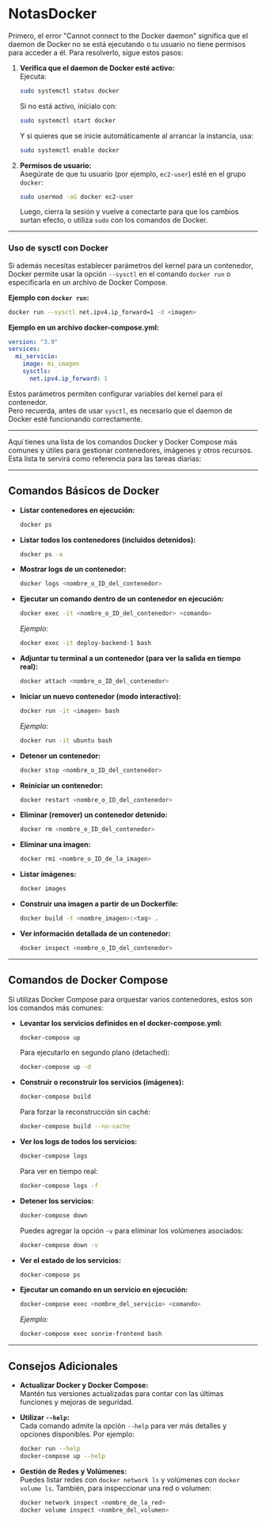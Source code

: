 # NotasDocker
Primero, el error "Cannot connect to the Docker daemon" significa que el daemon de Docker no se está ejecutando o tu usuario no tiene permisos para acceder a él. Para resolverlo, sigue estos pasos:

1. **Verifica que el daemon de Docker esté activo:**  
   Ejecuta:
   ```bash
   sudo systemctl status docker
   ```
   Si no está activo, inícialo con:
   ```bash
   sudo systemctl start docker
   ```
   Y si quieres que se inicie automáticamente al arrancar la instancia, usa:
   ```bash
   sudo systemctl enable docker
   ```

2. **Permisos de usuario:**  
   Asegúrate de que tu usuario (por ejemplo, `ec2-user`) esté en el grupo `docker`:
   ```bash
   sudo usermod -aG docker ec2-user
   ```
   Luego, cierra la sesión y vuelve a conectarte para que los cambios surtan efecto, o utiliza `sudo` con los comandos de Docker.

---

### Uso de sysctl con Docker

Si además necesitas establecer parámetros del kernel para un contenedor, Docker permite usar la opción `--sysctl` en el comando `docker run` o especificarla en un archivo de Docker Compose.

**Ejemplo con `docker run`:**
```bash
docker run --sysctl net.ipv4.ip_forward=1 -d <imagen>
```

**Ejemplo en un archivo docker-compose.yml:**
```yaml
version: "3.9"
services:
  mi_servicio:
    image: mi_imagen
    sysctls:
      net.ipv4.ip_forward: 1
```

Estos parámetros permiten configurar variables del kernel para el contenedor.  
Pero recuerda, antes de usar `sysctl`, es necesario que el daemon de Docker esté funcionando correctamente.

---

Aquí tienes una lista de los comandos Docker y Docker Compose más comunes y útiles para gestionar contenedores, imágenes y otros recursos. Esta lista te servirá como referencia para las tareas diarias:

---

## **Comandos Básicos de Docker**

- **Listar contenedores en ejecución:**

  ```bash
  docker ps
  ```

- **Listar todos los contenedores (incluidos detenidos):**

  ```bash
  docker ps -a
  ```

- **Mostrar logs de un contenedor:**

  ```bash
  docker logs <nombre_o_ID_del_contenedor>
  ```

- **Ejecutar un comando dentro de un contenedor en ejecución:**

  ```bash
  docker exec -it <nombre_o_ID_del_contenedor> <comando>
  ```
  
  *Ejemplo:*  
  ```bash
  docker exec -it deploy-backend-1 bash
  ```

- **Adjuntar tu terminal a un contenedor (para ver la salida en tiempo real):**

  ```bash
  docker attach <nombre_o_ID_del_contenedor>
  ```

- **Iniciar un nuevo contenedor (modo interactivo):**

  ```bash
  docker run -it <imagen> bash
  ```
  
  *Ejemplo:*  
  ```bash
  docker run -it ubuntu bash
  ```

- **Detener un contenedor:**

  ```bash
  docker stop <nombre_o_ID_del_contenedor>
  ```

- **Reiniciar un contenedor:**

  ```bash
  docker restart <nombre_o_ID_del_contenedor>
  ```

- **Eliminar (remover) un contenedor detenido:**

  ```bash
  docker rm <nombre_o_ID_del_contenedor>
  ```

- **Eliminar una imagen:**

  ```bash
  docker rmi <nombre_o_ID_de_la_imagen>
  ```

- **Listar imágenes:**

  ```bash
  docker images
  ```

- **Construir una imagen a partir de un Dockerfile:**

  ```bash
  docker build -t <nombre_imagen>:<tag> .
  ```

- **Ver información detallada de un contenedor:**

  ```bash
  docker inspect <nombre_o_ID_del_contenedor>
  ```

---

## **Comandos de Docker Compose**

Si utilizas Docker Compose para orquestar varios contenedores, estos son los comandos más comunes:

- **Levantar los servicios definidos en el docker-compose.yml:**

  ```bash
  docker-compose up
  ```
  
  Para ejecutarlo en segundo plano (detached):
  
  ```bash
  docker-compose up -d
  ```

- **Construir o reconstruir los servicios (imágenes):**

  ```bash
  docker-compose build
  ```

  Para forzar la reconstrucción sin caché:

  ```bash
  docker-compose build --no-cache
  ```

- **Ver los logs de todos los servicios:**

  ```bash
  docker-compose logs
  ```
  
  Para ver en tiempo real:
  
  ```bash
  docker-compose logs -f
  ```

- **Detener los servicios:**

  ```bash
  docker-compose down
  ```

  Puedes agregar la opción `-v` para eliminar los volúmenes asociados:
  
  ```bash
  docker-compose down -v
  ```

- **Ver el estado de los servicios:**

  ```bash
  docker-compose ps
  ```

- **Ejecutar un comando en un servicio en ejecución:**

  ```bash
  docker-compose exec <nombre_del_servicio> <comando>
  ```
  
  *Ejemplo:*
  
  ```bash
  docker-compose exec sonrie-frontend bash
  ```

---

## **Consejos Adicionales**

- **Actualizar Docker y Docker Compose:**  
  Mantén tus versiones actualizadas para contar con las últimas funciones y mejoras de seguridad.

- **Utilizar `--help`:**  
  Cada comando admite la opción `--help` para ver más detalles y opciones disponibles. Por ejemplo:
  ```bash
  docker run --help
  docker-compose up --help
  ```

- **Gestión de Redes y Volúmenes:**  
  Puedes listar redes con `docker network ls` y volúmenes con `docker volume ls`. También, para inspeccionar una red o volumen:
  ```bash
  docker network inspect <nombre_de_la_red>
  docker volume inspect <nombre_del_volumen>
  ```
